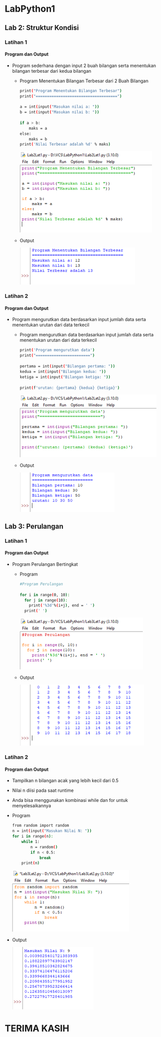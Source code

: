 # LabPython1

## Lab 2: Struktur Kondisi
### Latihan 1
#### Program dan Output
- Program sederhana dengan input 2 buah bilangan serta menentukan bilangan terbesar dari kedua bilangan
    - Program Menentukan Bilangan Terbesar dari 2 Buah Bilangan

        ```bash
        print("Program Menentukan Bilangan Terbesar")
        print("====================================")

        a = int(input("Masukan nilai a: "))
        b = int(input("Masukan nilai b: "))

        if a > b:
            maks = a
        else:
            maks = b
        print('Nilai Terbesar adalah %d' % maks)
        ```
        ![IMG 1](screenshoot/Lab2Lat1.1.png)

    - Output

        ![IMG 2](screenshoot/Lab2Lat1.2.png)

### Latihan 2
#### Program dan Output
- Program mengurutkan data berdasarkan input jumlah data serta menentukan urutan dari data terkecil
    - Program mengurutkan data berdasarkan input jumlah data serta menentukan urutan dari data terkecil

        ```bash
        print('Program mengurutkan data')
        print("========================")

        pertama = int(input("Bilangan pertama: "))
        kedua = int(input("Bilangan kedua: "))
        ketiga = int(input("Bilangan ketiga: "))

        print(f'urutan: {pertama} {kedua} {ketiga}')
        ```
        ![IMG 3](screenshoot/Lab2Lat2.1.png)

    - Output

        ![IMG 4](screenshoot/Lab2Lat2.2.png)

## Lab 3: Perulangan
### Latihan 1
#### Program dan Output
- Program Perulangan Bertingkat
    - Program

        ```bash
        #Program Perulangan

        for i in range(0, 10):
          for j in range(10):
            print('%3d'%(i+j), end = ' ')
          print(' ')
        ```
        ![IMG 5](screenshoot/Lab3Lat1.1.png)
 
    - Output

        ![IMG 6](screenshoot/Lab3Lat1.2.png)

### Latihan 2
#### Program dan Output
- Tampilkan n bilangan acak yang lebih kecil dari 0.5
- Nilai n diisi pada saat runtime
- Anda bisa menggunakan kombinasi while dan for untuk menyelesaikannya

- Program 

    ```bash
    from random import random
    n = int(input("Masukan Nilai N: "))
    for i in range(n):
        while 1:
            n = random()
            if n < 0.5:
                break
        print(n)
    ```
   ![IMG 7](screenshoot/Lab3Lat2.1.png) 

- Output

    ![IMG 8](screenshoot/Lab3Lat2.2.png) 

# TERIMA KASIH